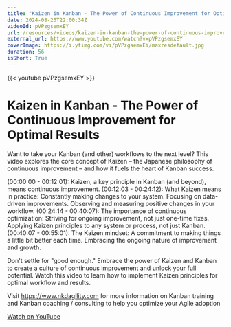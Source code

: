 ```yaml
---
title: "Kaizen in Kanban - The Power of Continuous Improvement for Optimal Results"
date: 2024-08-25T22:00:34Z
videoId: pVPzgsemxEY
url: /resources/videos/kaizen-in-kanban-the-power-of-continuous-improvement-for-optimal-results
external_url: https://www.youtube.com/watch?v=pVPzgsemxEY
coverImage: https://i.ytimg.com/vi/pVPzgsemxEY/maxresdefault.jpg
duration: 56
isShort: True
---
```


{{< youtube pVPzgsemxEY >}}

# Kaizen in Kanban - The Power of Continuous Improvement for Optimal Results

Want to take your Kanban (and other) workflows to the next level? This video explores the core concept of Kaizen – the Japanese philosophy of continuous improvement – and how it fuels the heart of Kanban success.

(00:00:00 - 00:12:01): Kaizen, a key principle in Kanban (and beyond), means continuous improvement.
(00:12:03 - 00:24:12): What Kaizen means in practice:
Constantly making changes to your system.
Focusing on data-driven improvements.
Observing and measuring positive changes in your workflow.
(00:24:14 - 00:40:07): The importance of continuous optimization:
Striving for ongoing improvement, not just one-time fixes.
Applying Kaizen principles to any system or process, not just Kanban.
(00:40:07 - 00:55:01): The Kaizen mindset:
A commitment to making things a little bit better each time.
Embracing the ongoing nature of improvement and growth.

Don't settle for "good enough." Embrace the power of Kaizen and Kanban to create a culture of continuous improvement and unlock your full potential. Watch this video to learn how to implement Kaizen principles for optimal workflow and results.

Visit https://www.nkdagility.com for more information on Kanban training and Kanban coaching / consulting to help you optimize your Agile adoption

[Watch on YouTube](https://www.youtube.com/watch?v=pVPzgsemxEY)
